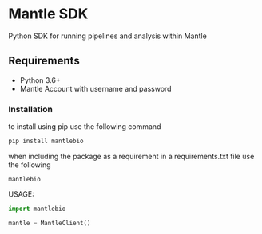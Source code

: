 # Mantle SDK

Python SDK for running pipelines and analysis within Mantle


## Requirements
- Python 3.6+
- Mantle Account with username and password

### Installation 

to install using pip use the following command

```bash
pip install mantlebio
```

when including the package as a requirement in a requirements.txt file use the following

```
mantlebio
```

USAGE:

```python
import mantlebio

mantle = MantleClient()

```